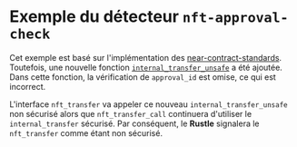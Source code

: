 
# Exemple du détecteur `nft-approval-check`

Cet exemple est basé sur l'implémentation des [near-contract-standards](https://github.com/near/near-sdk-rs/blob/63ba6ecc9439ec1c319c1094d581653698229473/near-contract-standards/src/non_fungible_token/core/core_impl.rs). Toutefois, une nouvelle fonction [`internal_transfer_unsafe`](src/lib.rs#L256) a été ajoutée. Dans cette fonction, la vérification de `approval_id` est omise, ce qui est incorrect.

L'interface `nft_transfer` va appeler ce nouveau `internal_transfer_unsafe` non sécurisé alors que `nft_transfer_call` continuera d'utiliser le `internal_transfer` sécurisé. Par conséquent, le **Rustle** signalera le `nft_transfer` comme étant non sécurisé.
